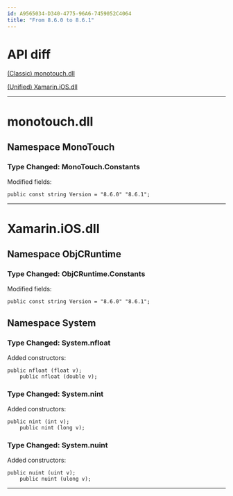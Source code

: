 ```yaml
---
id: A9565034-D340-4775-96A6-7459052C4064
title: "From 8.6.0 to 8.6.1"
---
```


# API diff

 [(Classic) monotouch.dll](#compat/monotouch)

   


 [(Unified) Xamarin.iOS.dll](#reference/Xamarin.iOS)

   


   


 <hr>

<h1 id='compat/monotouch'>monotouch.dll</h1>

## Namespace MonoTouch

### Type Changed: MonoTouch.Constants

Modified fields:

```
public const string Version = "8.6.0" "8.6.1";
```

   


 <hr>

<h1 id='reference/Xamarin.iOS'>Xamarin.iOS.dll</h1>

## Namespace ObjCRuntime

### Type Changed: ObjCRuntime.Constants

Modified fields:

```
public const string Version = "8.6.0" "8.6.1";
```

## Namespace System

### Type Changed: System.nfloat

Added constructors:

```
public nfloat (float v);
	public nfloat (double v);
```

### Type Changed: System.nint

Added constructors:

```
public nint (int v);
	public nint (long v);
```

### Type Changed: System.nuint

Added constructors:

```
public nuint (uint v);
	public nuint (ulong v);
```

   


 <hr>
